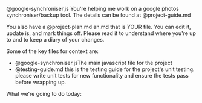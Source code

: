 @google-synchroniser.js  You're helping me work on a google photos synchroniser/backup tool. The details can be found at @project-guide.md

You also have a @project-plan.md an.md that is YOUR file. You can edit it, update is, and mark things off. Please read it to understand where you're up to and to keep a diary of your changes.

Some of the key files for context are:
- @google-synchroniser.jsThe main javascript file for the project
- @testing-guide.md this is the testing guide for the project's unit testing. please write unit tests for new functionality and ensure the tests pass before wrapping up.

What we're going to do today:
